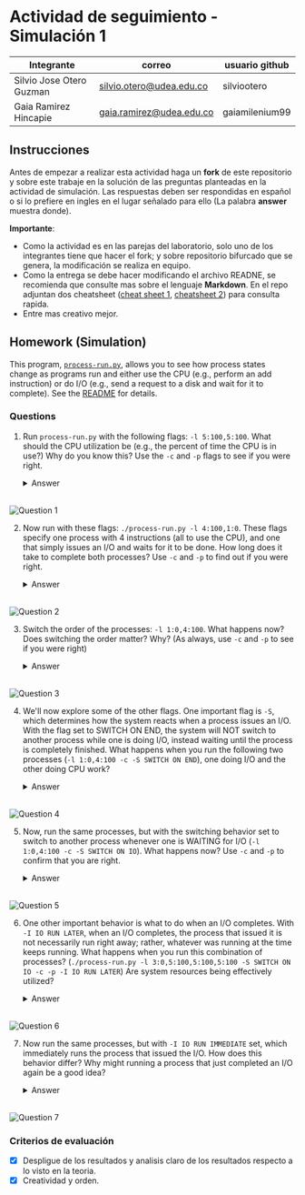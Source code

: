 # Actividad de seguimiento - Simulación 1

|Integrante|correo|usuario github|
|---|---|---|
|Silvio Jose Otero Guzman|silvio.otero@udea.edu.co|silviootero|
|Gaia Ramirez Hincapie|gaia.ramirez@udea.edu.co|gaiamilenium99|

## Instrucciones

Antes de empezar a realizar esta actividad haga un **fork** de este repositorio y sobre este trabaje en la solución de las preguntas planteadas en la actividad de simulación. Las respuestas deben ser respondidas en español o si lo prefiere en ingles en el lugar señalado para ello (La palabra **answer** muestra donde).

**Importante**:
* Como la actividad es en las parejas del laboratorio, solo uno de los integrantes tiene que hacer el fork; y sobre repositorio bifurcado que se genera, la modificación se realiza en equipo.
* Como la entrega se debe hacer modificando el archivo READNE, se recomienda que consulte mas sobre el lenguaje **Markdown**. En el repo adjuntan dos cheatsheet ([cheat sheet 1](Markdown_Cheat_Sheet.pdf), [cheatsheet 2](markdown-cheatsheet.pdf)) para consulta rapida.
* Entre mas creativo mejor.

## Homework (Simulation)

This program, [`process-run.py`](process-run.py), allows you to see how process states change as programs run and either use the CPU (e.g., perform an add instruction) or do I/O (e.g., send a request to a disk and wait for it to complete). See the [README](https://github.com/remzi-arpacidusseau/ostep-homework/blob/master/cpu-intro/README.md) for details.

### Questions

1. Run `process-run.py` with the following flags: `-l 5:100,5:100`. What should the CPU utilization be (e.g., the percent of time the CPU is in use?) Why do you know this? Use the `-c` and `-p` flags to see if you were right.
   
   <details>
   <summary>Answer</summary>
   The percentage of CPU utilization is 100%, because it is executing two processes with 5 instructions and 100% of possibilities of executing them.
   </details>
   <br>
![Question 1](https://drive.google.com/uc?export=view&id=1YnH3guODguTy8rK87Yo6XsMMS50tRmS9)

2. Now run with these flags: `./process-run.py -l 4:100,1:0`. These flags specify one process with 4 instructions (all to use the CPU), and one that simply issues an I/O and waits for it to be done. How long does it take to complete both processes? Use `-c` and `-p` to find out if you were right. 
   
   <details>
   <summary>Answer</summary>
   To complete the CPU instructions took 6 time units, but with the I/O execution it took 11 time units to complete both of them. 
   </details>
   <br>
![Question 2](https://drive.google.com/uc?export=view&id=1I12RBRtRXDH6fy51qvHOZTy1f5XQ1NcU)

3. Switch the order of the processes: `-l 1:0,4:100`. What happens now? Does switching the order matter? Why? (As always, use `-c` and `-p` to see if you were right)
   
   <details>
   <summary>Answer</summary>
   Now the instructions can use the CPU while the I/O is blocked. Switching the order optimizes the execution.
   </details>
   <br>
![Question 3](https://drive.google.com/uc?export=view&id=13TOJquTzTM5T9MyJC9lx1JOYEKXhXjyt)

4. We'll now explore some of the other flags. One important flag is `-S`, which determines how the system reacts when a process issues an I/O. With the flag set to SWITCH ON END, the system will NOT switch to another process while one is doing I/O, instead waiting until the process is completely finished. What happens when you run the following two processes (`-l 1:0,4:100 -c -S SWITCH ON END`), one doing I/O and the other doing CPU work?
   
   <details>
   <summary>Answer</summary>
   This command prevents the system from switching to another process while one is doing I/O.
   </details>
   <br>
![Question 4](https://drive.google.com/uc?export=view&id=1skoM0uMW7ZApZ67pijTGa_nnLbfNk8dV)

5. Now, run the same processes, but with the switching behavior set to switch to another process whenever one is WAITING for I/O (`-l 1:0,4:100 -c -S SWITCH ON IO`). What happens now? Use `-c` and `-p` to confirm that you are right.
   
   <details>
   <summary>Answer</summary>
   This one allows to use both instructions an I/O call at the same time. This is a matter that can be evidenced in the execution time comparing this process with the previous one because that one took 11 time units and this one took 7 time units.
   </details>
   <br>
![Question 5](https://drive.google.com/uc?export=view&id=1skoM0uMW7ZApZ67pijTGa_nnLbfNk8dV)

6. One other important behavior is what to do when an I/O completes. With `-I IO RUN LATER`, when an I/O completes, the process that issued it is not necessarily run right away; rather, whatever was running at the time keeps running. What happens when you run this combination of processes? (`./process-run.py -l 3:0,5:100,5:100,5:100 -S SWITCH ON IO -c -p -I IO RUN LATER`) Are system resources being effectively utilized?
   
   <details>
   <summary>Answer</summary>
   When we run this combination of processes at the beginning the I/O is executed and the first CPU process is ready and waiting, then the first CPU process begins to execute while the I/O is blocked, then when it is done the next CPU process begins his execution, and then it carry on the execution of all the CPU processes while the O/I awaits. When all of then are done, the rest of I/O calls are executed. The conclusion is that the system resources aren't being efetively utilized, because when the I/O is blocked, the CPU is not being used.
   </details>
   <br>
![Question 6](https://drive.google.com/uc?export=view&id=1LXuWZ7qsRbaYbSr7PjjTcFacDE-IGeXy)

7. Now run the same processes, but with `-I IO RUN IMMEDIATE` set, which immediately runs the process that issued the I/O. How does this behavior differ? Why might running a process that just completed an I/O again be a good idea?
   
   <details>
   <summary>Answer</summary>
   When we used -I IO RUN IMMEDIATE, all the processes that issued the I/O are executed when they can, which leads to better ussage of the resources. It can be seen in the times, with the same command line this way it only took 21 time units while when it waits it took 31 time units.
   </details>
   <br>
![Question 7](https://drive.google.com/uc?export=view&id=1ufWjSggt3CBGijV2ylswkAZW4GKvPYRE)

### Criterios de evaluación
- [x] Despligue de los resultados y analisis claro de los resultados respecto a lo visto en la teoria.
- [x] Creatividad y orden.
